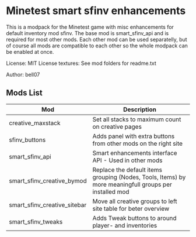 # Minetest smart sfinv enhancements

This is a modpack for the Minetest game with misc enhancements for default inventory mod sfinv. 
The base mod is smart_sfinv_api and is required for most other mods. 
Each other mod can be used separatelly, but of course all mods are compatible to each other so the whole modpack can be enabled at once.

License: MIT
License textures: See mod folders  for readme.txt

Author: bell07

## Mods List
Mod | Description
-- | --
creative_maxstack | Set all stacks to maximum count on creative pages
sfinv_buttons | Adds panel with extra buttons from other mods on the right site
smart_sfinv_api | Smart enhancements interface API - Used in other mods
smart_sfinv_creative_bymod | Replace the default items grouping (Nodes, Tools, Items) by more meaningfull groups per installed mod
smart_sfinv_creative_sitebar | Move all creative groups to left site table for beter overview
smart_sfinv_tweaks | Adds Tweak buttons to around player- and inventories
